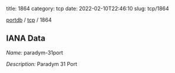 title: 1864
category: tcp
date: 2022-02-10T22:46:10
slug: tcp/1864

[portdb](/) / [tcp](/category/tcp.html) / 1864


## IANA Data

_Name:_ paradym-31port

_Description:_ Paradym 31 Port

